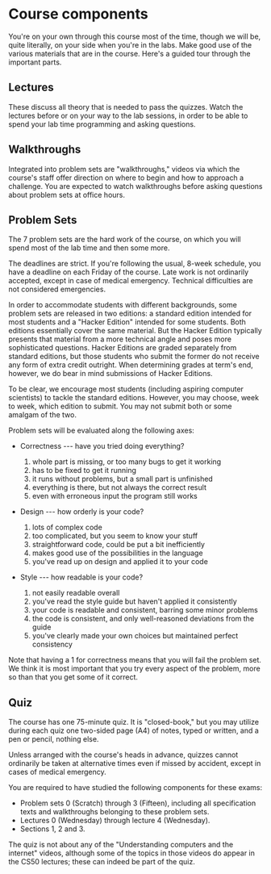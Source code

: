 # Course components

You're on your own through this course most of the time, though we will be, quite literally, on your side when you're in the labs. Make good use of the various materials that are in the course. Here's a guided tour through the important parts.

## Lectures

These discuss all theory that is needed to pass the quizzes. Watch the lectures before or on your way to the lab sessions, in order to be able to spend your lab time programming and asking questions.

## Walkthroughs

Integrated into problem sets are "walkthroughs," videos via which the course's staff offer direction on where to begin and how to approach a challenge. You are expected to watch walkthroughs before asking questions about problem sets at office hours.

## Problem Sets

The 7 problem sets are the hard work of the course, on which you will spend most of the lab time and then some more.

The deadlines are strict. If you're following the usual, 8-week schedule, you
have a deadline on each Friday of the course. Late work is not ordinarily
accepted, except in case of medical emergency. Technical difficulties are not
considered emergencies.

In order to accommodate students with different backgrounds, some problem sets
are released in two editions: a standard edition intended for most students and
a "Hacker Edition" intended for some students. Both editions essentially cover
the same material. But the Hacker Edition typically presents that material from
a more technical angle and poses more sophisticated questions. Hacker Editions
are graded separately from standard editions, but those students who submit the
former do not receive any form of extra credit outright. When determining
grades at term's end, however, we do bear in mind submissions of Hacker
Editions.

To be clear, we encourage most students (including aspiring computer scientists) to tackle the standard editions. However, you may choose, week to week, which edition to submit. You may not submit both or some amalgam of the two.

Problem sets will be evaluated along the following axes:

* Correctness --- have you tried doing everything?

	1. whole part is missing, or too many bugs to get it working
    2. has to be fixed to get it running
	3. it runs without problems, but a small part is unfinished
	4. everything is there, but not always the correct result
	5. even with erroneous input the program still works

* Design --- how orderly is your code?

	1. lots of complex code
	2. too complicated, but you seem to know your stuff
	3. straightforward code, could be put a bit inefficiently
	4. makes good use of the possibilities in the language
	5. you've read up on design and applied it to your code

* Style --- how readable is your code?

	1. not easily readable overall
	2. you've read the style guide but haven't applied it consistently
	3. your code is readable and consistent, barring some minor problems
	4. the code is consistent, and only well-reasoned deviations from the guide
	5. you've clearly made your own choices but maintained perfect consistency

Note that having a 1 for correctness means that you will fail the problem set. We think it is most important that you try every aspect of the problem, more so than that you get some of it correct.

## Quiz

The course has one 75-minute quiz. It is "closed-book," but you may utilize during each quiz one two-sided page (A4) of notes, typed or written, and a pen or pencil, nothing else.

Unless arranged with the course's heads in advance, quizzes cannot ordinarily be taken at alternative times even if missed by accident, except in cases of medical emergency.

You are required to have studied the following components for these exams:

* Problem sets 0 (Scratch) through 3 (Fifteen), including all specification texts and walkthroughs belonging to these problem sets.
* Lectures 0 (Wednesday) through lecture 4 (Wednesday).
* Sections 1, 2 and 3.

The quiz is not about any of the "Understanding computers and the internet" videos, although some of the topics in those videos do appear in the CS50 lectures; these can indeed be part of the quiz.
